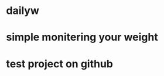 dailyw
======

simple monitering your weight
==================================
test project on github
==================================
